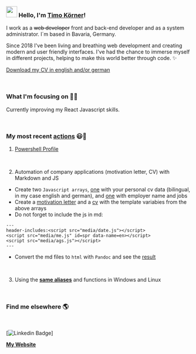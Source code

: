 ### <img src="https://media.giphy.com/media/hvRJCLFzcasrR4ia7z/giphy.gif" width="30px"> Hello, I'm [Timo Körner](https://tik9.github.io/cv)!

I work as a ~~web developer~~ front and back-end developer and as a system administrator. I´m based in Bavaria, Germany.

Since 2018 I've been living and breathing web development and creating modern and user friendly interfaces. I've had the chance to immerse myself in different projects, helping to make this world better through code. ✨

[Download my CV in english and/or german](https://github.com/tik9/cv/blob/master/file.html)

&nbsp;

### What I'm focusing on 👨‍💻

Currently improving my React Javascript skills.<br />

&nbsp;
### My most recent [actions](https://www.tik9.github.io/cv) 😃🧾
<!-- BLOG-POST-LIST:START -->
1. [Powershell Profile](https://github.com/tik9/prs/)

&nbsp;


2. Automation of company applications (motivation letter, CV) with Markdown and JS
- Create two <code>Javascript arrays</code>, [one](https://www.github.com/tik9/cv/blob/master/media/me.js) with your personal cv data (bilingual, in my case english and german), and [one](https://www.github.com/tik9/cv/blob/master/media/ags.js) with employer name and jobs
- Create a [motivation letter](https://www.github.com/tik9/cv/blob/master/motivation_en.md) and a [cv](https://www.github.com/tik9/cv/blob/master/cv_en.md) with the template variabies from the above arrays
- Do not forget to include the js in md: 
```
---
header-includes:<script src="media/date.js"></script>
<script src="media/me.js" id=spr data-name=en></script>
<script src="media/ags.js"></script>
---
```
- Convert the md files to <code>html</code> with <code>Pandoc</code> and see the [result](https://www.github.com/tik9/cv/blob/master/output/cv_en.html) </li>

&nbsp;

3. Using the **[same aliases](https://github.com/tik9/custom)** and functions in Windows and Linux
<!-- BLOG-POST-LIST:END -->

&nbsp;

### Find me elsewhere 🌎
&nbsp;

[![Linkedin Badge](https://img.shields.io/badge/-LinkedIn-blue?style=flat-square&logo=Linkedin&logoColor=white&link=https://www.linkedin.com/in/timo-k%C3%B6rner-65ab601b1)]

**[My Website](https://tik9.github.io/cv)**